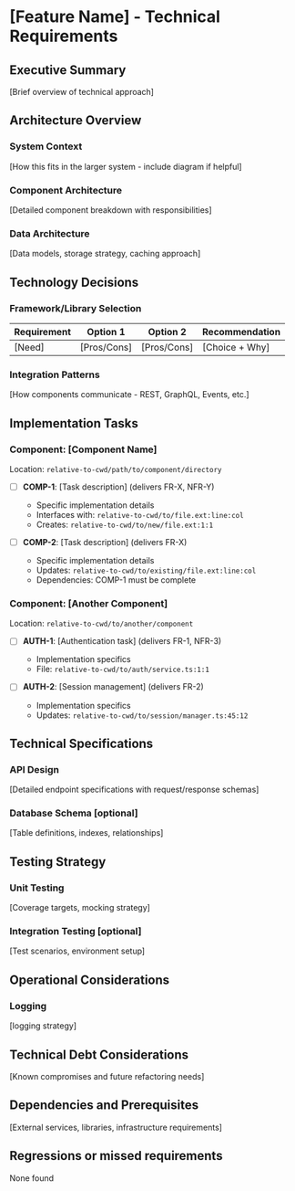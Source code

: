 # [Feature Name] - Technical Requirements

## Executive Summary

[Brief overview of technical approach]

## Architecture Overview

### System Context

[How this fits in the larger system - include diagram if helpful]

### Component Architecture

[Detailed component breakdown with responsibilities]

### Data Architecture

[Data models, storage strategy, caching approach]

## Technology Decisions

### Framework/Library Selection

| Requirement | Option 1    | Option 2    | Recommendation |
| ----------- | ----------- | ----------- | -------------- |
| [Need]      | [Pros/Cons] | [Pros/Cons] | [Choice + Why] |

### Integration Patterns

[How components communicate - REST, GraphQL, Events, etc.]

## Implementation Tasks

### Component: [Component Name]

Location: `relative-to-cwd/path/to/component/directory`

- [ ] **COMP-1**: [Task description] (delivers FR-X, NFR-Y)
  - Specific implementation details
  - Interfaces with: `relative-to-cwd/to/file.ext:line:col`
  - Creates: `relative-to-cwd/to/new/file.ext:1:1`

- [ ] **COMP-2**: [Task description] (delivers FR-X)
  - Specific implementation details
  - Updates: `relative-to-cwd/to/existing/file.ext:line:col`
  - Dependencies: COMP-1 must be complete

### Component: [Another Component]

Location: `relative-to-cwd/to/another/component`

- [ ] **AUTH-1**: [Authentication task] (delivers FR-1, NFR-3)
  - Implementation specifics
  - File: `relative-to-cwd/to/auth/service.ts:1:1`

- [ ] **AUTH-2**: [Session management] (delivers FR-2)
  - Implementation specifics
  - Updates: `relative-to-cwd/to/session/manager.ts:45:12`

## Technical Specifications

### API Design

[Detailed endpoint specifications with request/response schemas]

### Database Schema [optional]

[Table definitions, indexes, relationships]

## Testing Strategy

### Unit Testing

[Coverage targets, mocking strategy]

### Integration Testing [optional]

[Test scenarios, environment setup]

## Operational Considerations

### Logging

[logging strategy]

## Technical Debt Considerations

[Known compromises and future refactoring needs]

## Dependencies and Prerequisites

[External services, libraries, infrastructure requirements]

## Regressions or missed requirements

None found

<!-- section for the future to document missed requirements and their resolution, with the intention being to prevent future mistakes -->
